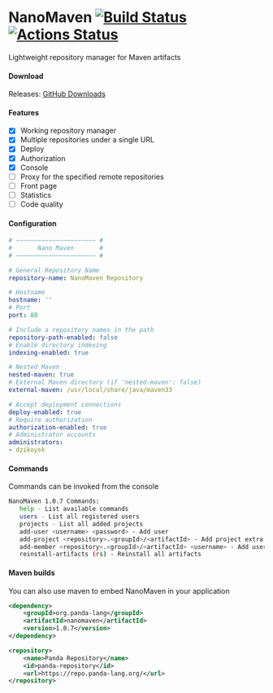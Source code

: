 # NanoMaven [![Build Status](https://travis-ci.org/dzikoysk/NanoMaven.svg?branch=master)](https://travis-ci.org/dzikoysk/NanoMaven) [![Actions Status](https://wdp9fww0r9.execute-api.us-west-2.amazonaws.com/production/badge/dzikoysk/nanomaven)](https://wdp9fww0r9.execute-api.us-west-2.amazonaws.com/production/results/dzikoysk/nanomaven)
Lightweight repository manager for Maven artifacts

#### Download
Releases: [GitHub Downloads](https://github.com/dzikoysk/NanoMaven/releases)

#### Features
* [x] Working repository manager
* [x] Multiple repositories under a single URL
* [x] Deploy
* [x] Authorization
* [x] Console
* [ ] Proxy for the specified remote repositories
* [ ] Front page
* [ ] Statistics
* [ ] Code quality

#### Configuration
```yaml
# ~~~~~~~~~~~~~~~~~~~~~~ #
#       Nano Maven       #
# ~~~~~~~~~~~~~~~~~~~~~~ #

# General Repository Name
repository-name: NanoMaven Repository

# Hostname
hostname: ''
# Port
port: 80

# Include a repository names in the path
repository-path-enabled: false
# Enable directory indexing
indexing-enabled: true

# Nested Maven
nested-maven: true
# External Maven directory (if 'nested-maven': false)
external-maven: /usr/local/share/java/maven33

# Accept deployment connections
deploy-enabled: true
# Require authorization
authorization-enabled: true
# Administrator accounts
administrators:
- dzikoysk
```

#### Commands
Commands can be invoked from the console
```bash
NanoMaven 1.0.7 Commands:   
   help - List available commands
   users - List all registered users
   projects - List all added projects
   add-user <username> <password> - Add user
   add-project <repository>.<groupId>/<artifactId> - Add project extra data
   add-member <repository>.<groupId>/<artifactId> <username> - Add user to the specified project
   reinstall-artifacts (rs) - Reinstall all artifacts
```

#### Maven builds
You can also use maven to embed NanoMaven in your application

```xml
<dependency>
    <groupId>org.panda-lang</groupId>
    <artifactId>nanomaven</artifactId>
    <version>1.0.7</version>
</dependency>

<repository>
    <name>Panda Repository</name>
    <id>panda-repository</id>
    <url>https://repo.panda-lang.org/</url>
</repository>
```
